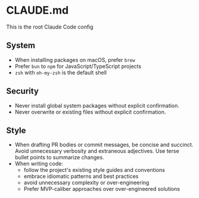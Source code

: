 # CLAUDE.md

This is the root Claude Code config

## System

- When installing packages on macOS, prefer `brew`
- Prefer `bun` to `npm` for JavaScript/TypeScript projects
- `zsh` with `oh-my-zsh` is the default shell

## Security

- Never install global system packages without explicit confirmation.
- Never overwrite or existing files without explicit confirmation.

## Style

- When drafting PR bodies or commit messages, be concise and succinct. Avoid 
  unnecessary verbosity and extraneous adjectives. Use terse bullet points to summarize changes.
- When writing code:
    - follow the project's existing style guides and conventions
    - embrace idiomatic patterns and best practices
    - avoid unnecessary complexity or over-engineering
    - Prefer MVP-caliber approaches over over-engineered solutions
